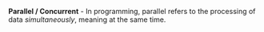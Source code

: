 **Parallel / Concurrent** - In programming, parallel refers to the processing of data *simultaneously*, meaning at the same time.